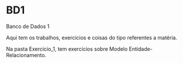 # BD1
Banco de Dados 1

Aqui tem os trabalhos, exercicios e coisas do tipo referentes a matéria.

Na pasta Exercicio_1, tem exercícios sobre Modelo Entidade-Relacionamento.